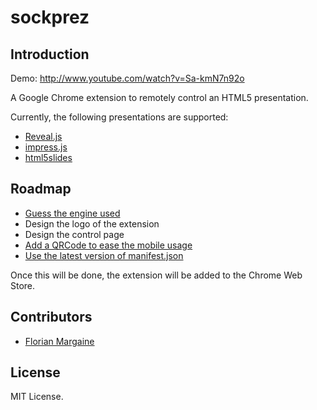 sockprez
===

Introduction
---

Demo: http://www.youtube.com/watch?v=Sa-kmN7n92o

A Google Chrome extension to remotely control an HTML5 presentation.

Currently, the following presentations are supported:

- [Reveal.js][1]
- [impress.js][2]
- [html5slides][3]

Roadmap
---

- [Guess the engine used](https://github.com/Ralt/remoteprez/issues/1)
- Design the logo of the extension
- Design the control page
- [Add a QRCode to ease the mobile usage](https://github.com/Ralt/remoteprez/issues/2)
- [Use the latest version of manifest.json](https://github.com/Ralt/remoteprez/issues/3)

Once this will be done, the extension will be added to the Chrome Web Store.

Contributors
---

- [Florian Margaine](http://margaine.com)

License
---

MIT License.

   [1]: http://lab.hakim.se/reveal-js
   [2]: http://bartaz.github.com/impress.js
   [3]: http://html5slides.googlecode.com/svn/trunk/template/index.html

